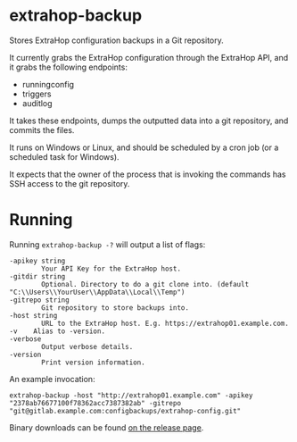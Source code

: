 # extrahop-backup

Stores ExtraHop configuration backups in a Git repository.

It currently grabs the ExtraHop configuration through the ExtraHop API, and it grabs the following endpoints:

- runningconfig
- triggers
- auditlog

It takes these endpoints, dumps the outputted data into a git repository, and commits the files.

It runs on Windows or Linux, and should be scheduled by a cron job (or a scheduled task for Windows).

It expects that the owner of the process that is invoking the commands has SSH access to the git repository.

# Running

Running `extrahop-backup -?` will output a list of flags:

```
-apikey string
        Your API Key for the ExtraHop host.
-gitdir string
        Optional. Directory to do a git clone into. (default "C:\\Users\\YourUser\\AppData\\Local\\Temp")
-gitrepo string
        Git repository to store backups into.
-host string
        URL to the ExtraHop host. E.g. https://extrahop01.example.com.
-v    Alias to -version.
-verbose
        Output verbose details.
-version
        Print version information.
```
An example invocation:

    extrahop-backup -host "http://extrahop01.example.com" -apikey "2378ab76677100f78362acc7387382ab" -gitrepo "git@gitlab.example.com:configbackups/extrahop-config.git"

Binary downloads can be found [on the release page](https://github.com/mhenderson-so/extrahop-backup/releases).